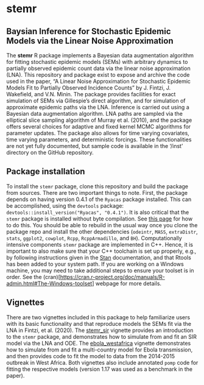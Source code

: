 <!-- README.md is generated from README.Rmd. Please edit that file -->

stemr
=====

Baysian Inference for Stochastic Epidemic Models via the Linear Noise Approximation
-----------------------------------------------------------------------------------

The **stemr** R package implements a Bayesian data augmentation
algorithm for fitting stochastic epidemic models (SEMs) with arbitrary
dynamics to partially observed epidemic count data via the linear noise
approximation (LNA). This repository and package exist to expose and
archive the code used in the paper, “A Linear Noise Approximation for
Stochastic Epidemic Models Fit to Partially Observed Incidence Counts”
by J. Fintzi, J. Wakefield, and V.N. Minin. The package provides
facilities for exact simulation of SEMs via Gillespie’s direct
algorithm, and for simulation of approximate epidemic paths via the LNA.
Inference is carried out using a Bayesian data augmentation algorithm.
LNA paths are sampled via the elliptical slice sampling algorithm of
Murray et al. (2010), and the package offers several choices for
adaptive and fixed kernel MCMC algorithms for parameter updates. The
package also allows for time varying covariates, time varying
parameters, and deterministic forcings. These functionalities are not
yet fully documented, but sample code is available in the ‘/inst’
directory on the GitHub repository.

Package installation
--------------------

To install the `stemr` package, clone this repository and build the
package from sources. There are two important things to note. First, the
package depends on having version 0.4.1 of the `Ryacas` package
installed. This can be accomplished, using the `devtools` package:
`devtools::install_version("Ryacas", "0.4.1")`. It is also critical that
the `stemr` package is installed without byte compilation. See [this
page](https://support.rstudio.com/hc/en-us/articles/200486518-Customizing-Package-Build-Options)
for how to do this. You should be able to rebuild in the usual way once
you clone the package repo and install the other dependencies
(`odeintr`, `MASS`, `extraDistr`, `stats`, `ggplot2`, `cowplot`, `Rcpp`,
`RcppArmadillo`, and `BH`). Computationally intensive components `stemr`
package are implemented in C++. Hence, it is important to also make sure
that your C++ toolchain is set up properly, e.g., by following
instructions given in the
[Stan](https://github.com/stan-dev/rstan/wiki/RStan-Getting-Started)
documentation, and that Rtools has been added to your system path. If
you are working on a Windows machine, you may need to take additional
steps to ensure your toolset is in order. See the
(cran)\[<a href="https://cran.r-project.org/doc/manuals/R-admin.html#The-Windows-toolset" class="uri">https://cran.r-project.org/doc/manuals/R-admin.html#The-Windows-toolset</a>\]
webpage for more details.

Vignettes
---------

There are two vignettes included in this package to help familiarize
users with its basic functionality and that reproduce models the SEMs
fit via the LNA in Fintzi, et al. (2020). The
[stemr\_sir](https://github.com/fintzij/stemr/blob/master/vignettes/stemr_sir.Rmd)
vignette provides an introduction to the `stemr` package, and
demonstrates how to simulate from and fit an SIR model via the LNA and
ODE. The
[ebola\_westafrica](https://github.com/fintzij/stemr/blob/master/vignettes/ebola_westafrica.Rmd)
vignette demonstrates how to simulate from and fit a multi-country model
for Ebola transmission, and then provides code to fit the model to data
from the 2014-2015 outbreak in West Africa. Both vignettes also include
annotated `pomp` code for fitting the respective models (version 1.17
was used as a benchmark in the paper).

